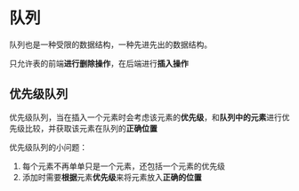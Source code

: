# 队列

队列也是一种受限的数据结构，一种先进先出的数据结构。

只允许表的前端**进行删除操作**，在后端进行**插入操作**



## 优先级队列

优先级队列，当在插入一个元素时会考虑该元素的**优先级**，和**队列中的元素**进行优先级比较，并获取该元素在队列的**正确位置**

 优先级队列的小问题：

1. 每个元素不再单单只是一个元素，还包括一个元素的优先级
2. 添加时需要**根据**元素**优先级**来将元素放入**正确的位置**